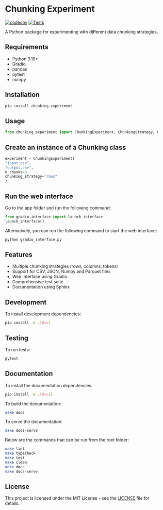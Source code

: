 # Chunking Experiment

[![codecov](https://codecov.io/gh/JohnnyTeutonic/chunking_experiment/branch/main/graph/badge.svg?token=00000000-0000-0000-0000-000000000000)](https://codecov.io/gh/JohnnyTeutonic/chunking_experiment)
[![Tests](https://github.com/JohnnyTeutonic/ChunkingForPandas/actions/workflows/test.yml/badge.svg)](https://github.com/JohnnyTeutonic/ChunkingForPandas/actions/workflows/test.yml)

A Python package for experimenting with different data chunking strategies.

## Requirements

- Python 3.10+
- Gradio
- pandas
- pytest
- numpy

## Installation

```bash
pip install chunking-experiment
```

## Usage

```python
from chunking_experiment import ChunkingExperiment, ChunkingStrategy, FileFormat
```

## Create an instance of a Chunking class

```python
experiment = ChunkingExperiment(
"input.csv",
"output.csv",
n_chunks=3,
chunking_strategy="rows"
)
```

## Run the web interface

Go to the app folder and run the following command:

```python
from gradio_interface import launch_interface
launch_interface()
```

Alternatively, you can run the following command to start the web interface:

```bash
python gradio_interface.py
```

## Features

- Multiple chunking strategies (rows, columns, tokens)
- Support for CSV, JSON, Numpy and Parquet files
- Web interface using Gradio
- Comprehensive test suite
- Documentation using Sphinx

## Development

To install development dependencies:

```bash
pip install -e .[dev]
```

## Testing

To run tests:

```bash
pytest
```

## Documentation

To install the documentation dependencies:

```bash
pip install -e .[docs]
```

To build the documentation:

```bash
make docs
```

To serve the documentation:

```bash
make docs-serve
```

Below are the commands that can be run from the root folder:

```bash
make lint
make typecheck
make test
make clean
make docs
make docs-serve
```

## License

This project is licensed under the MIT License - see the [LICENSE](LICENSE) file for details.
